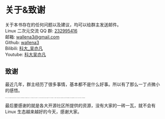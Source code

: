 # 关于&致谢 <!-- {docsify-ignore-all} -->

关于本书存在的任何问题以及建议，均可以给群主发送邮件。  
Linux 二次元交流 QQ 群: [232995416](https://jq.qq.com/?_wv=1027&k=5hTGQRy)  
邮箱: wallena3@gmail.com  
Github: [wallena3](https://github.com/wallena3)  
Bilibili: [科大\_吴亦凡](https://space.bilibili.com/77485509)  
Youtube: [科大吴亦凡](https://www.youtube.com/channel/UCVO7lXKucA6z3O37WV7FG5w?view_as=subscriber)

## 致谢

最近几年，群主经历了很多事情，基本都不是什么好事。所以有了那么一丁点微小的感悟。

<span style="font-size:1px;">我记得之前有一段文字是说，如果你提前知道你从出生到现在会经历全部的这些事情，你还不会选择来到这个世界上。我想我现在的答案是不会。所以目前我最感谢的人应该是我自己，是有一个非常勇敢的人坚持到了现在。其次是我的父母家人，在这个已经烂透了的世界上让我感受到了真正的关心和爱护，这种感情是除了他们以外，任何人都不能给到你的。下一个轮到的是前任，让我感受到了最真实的爱，同时还有最深刻的痛苦。接下来是网上和我的 QQ 群里面的傻屌网友，和这些人聊天真的是很有趣的事情，不仅可以打发时间，分享情绪，和志同道合的人在一起也是非常幸福的事情。</span>

最后要感谢的就是各大开源社区所提供的资源，没有大家的一砖一瓦，就不会有 Linux 生态越来越好的今天，感谢大家。
